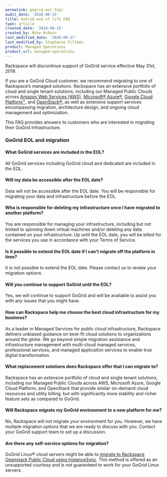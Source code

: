 ```yaml
---
permalink: gogrid-eol-faq/
audit_date: '2018-08-15'
title: GoGrid end of life FAQ
type: article
created_date: '2018-08-15'
created_by: Mike McBain
last_modified_date: '2018-09-27'
last_modified_by: Stephanie Fillmon
product: Managed Operations
product_url: managed-operations
---
```


Rackspace will discontinue support of GoGrid service effective May 31st, 2019.

If you are a GoGrid Cloud customer, we recommend migrating to one of
Rackspace’s managed solutions. Rackspace has an extensive portfolio of cloud
and single tenant solutions, including our Managed Public Clouds across
[Amazon Web Services (AWS)](https://www.rackspace.com/managed-aws), [Microsoft&reg; Azure&reg;](https://www.rackspace.com/microsoft/managed-azure-cloud), [Google Cloud Platform™](https://www.rackspace.com/managed-google-cloud), and
[OpenStack&reg;](https://www.rackspace.com/openstack/public), as well as extensive
support services encompassing migration, architecture design, and ongoing cloud
management and optimization.

This FAQ provides answers to customers who are interested in migrating
their GoGrid Infrastructure.

### GoGrid EOL and migration

#### What GoGrid services are included in the EOL?

All GoGrid services including GoGrid cloud and dedicated are included in the
EOL.

#### Will my data be accessible after the EOL date?

Data will not be accessible after the EOL date. You will be responsible for
migrating your data and infrastructure before the EOL.

#### Who is responsible for deleting my infrastructure once I have migrated to another platform?

You are responsible for managing your infrastructure, including but not
limited to spinning down virtual machines and/or deleting any data contained
on your infrastructure. Up until the EOL date, you will be billed for the
services you use in accordance with your Terms of Service.

#### Is it possible to extend the EOL date if I can't migrate off the platform in time?

It is not possible to extend the EOL date. Please contact us to review
your migration options.

#### Will you continue to support GoGrid until the EOL?

Yes, we will continue to support GoGrid and will be available to assist you
with any issues that you might have.

#### How can Rackspace help me choose the best cloud infrastructure for my business?

As a leader in Managed Services for public cloud infrastructure, Rackspace
delivers unbiased guidance on best-fit cloud solutions to organizations around
the globe. We go beyond simple migration assistance and infrastructure
management with multi-cloud managed services, professional services, and managed
application services to enable true digital transformation.

#### What replacement solutions does Rackspace offer that I can migrate to?

Rackspace has an extensive portfolio of cloud and single tenant solutions,
including our Managed Public Clouds across AWS, Microsoft Azure, Google Cloud
Platform, and OpenStack that provide similar on-demand cloud resources and
utility billing, but with significantly more stability and richer feature sets
as compared to GoGrid.

#### Will Rackspace migrate my GoGrid environment to a new platform for me?

No, Rackspace will not migrate your environment for you. However, we
have multiple migration options that we are ready to discuss with
you. Contact your GoGrid support team to set up a discussion.

#### Are there any self-service options for migration?

GoGrid Linux&reg; cloud servers might be able to [migrate to Rackspace Openstack Public Cloud using InstanceSync](/support/how-to/migrate-gogrid-cloud-servers-to-rackspace-cloud/). This method is offered as an unsupported courtesy and is not guaranteed to work for your GoGrid Linux servers.
